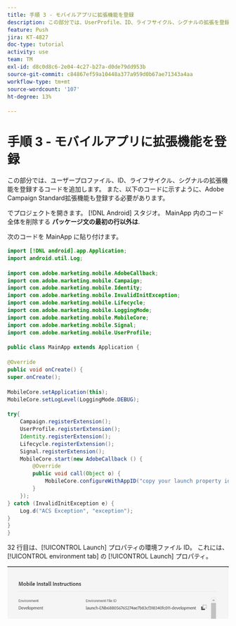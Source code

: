 ```yaml
---
title: 手順 3 - モバイルアプリに拡張機能を登録
description: この部分では、UserProfile、ID、ライフサイクル、シグナルの拡張を登録するコードを追加します。
feature: Push
jira: KT-4827
doc-type: tutorial
activity: use
team: TM
exl-id: d8c0d8c6-2e04-4c27-b27a-d0de79dd953b
source-git-commit: c84867ef59a10448a377a959d0b67ae71343a4aa
workflow-type: tm+mt
source-wordcount: '107'
ht-degree: 13%

---
```


# 手順 3 - モバイルアプリに拡張機能を登録

この部分では、ユーザープロファイル、ID、ライフサイクル、シグナルの拡張機能を登録するコードを追加します。 また、以下のコードに示すように、Adobe Campaign Standard拡張機能も登録する必要があります。

でプロジェクトを開きます。 [!DNL Android] スタジオ。 MainApp 内のコード全体を削除する **パッケージ文の最初の行以外は**.

次のコードを MainApp に貼り付けます。

<!--
Removed `{.line-numbers}` below
-->

```java
import [!DNL android].app.Application;
import android.util.Log;

import com.adobe.marketing.mobile.AdobeCallback;
import com.adobe.marketing.mobile.Campaign;
import com.adobe.marketing.mobile.Identity;
import com.adobe.marketing.mobile.InvalidInitException;
import com.adobe.marketing.mobile.Lifecycle;
import com.adobe.marketing.mobile.LoggingMode;
import com.adobe.marketing.mobile.MobileCore;
import com.adobe.marketing.mobile.Signal;
import com.adobe.marketing.mobile.UserProfile;

public class MainApp extends Application {

@Override
public void onCreate() {
super.onCreate();

MobileCore.setApplication(this);
MobileCore.setLogLevel(LoggingMode.DEBUG);

try{
    Campaign.registerExtension();
    UserProfile.registerExtension();
    Identity.registerExtension();
    Lifecycle.registerExtension();
    Signal.registerExtension();
    MobileCore.start(new AdobeCallback () {
        @Override
        public void call(Object o) {
            MobileCore.configureWithAppID("copy your launch property id here");
        }
    });
} catch (InvalidInitException e) {
    Log.d("ACS Exception", "exception");
}
}
}
```

32 行目は、[!UICONTROL  Launch] プロパティの環境ファイル ID。 これには、 [!UICONTROL environment tab] の [!UICONTROL Launch] プロパティ。

![launch-id](assets/launch-id-property.PNG)
